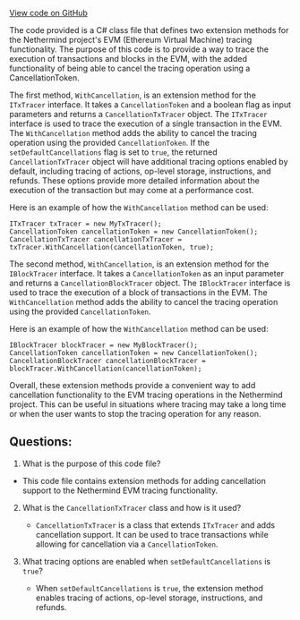 [View code on GitHub](https://github.com/nethermindeth/nethermind/Nethermind.Evm/Tracing/TracerExtensions.cs)

The code provided is a C# class file that defines two extension methods for the Nethermind project's EVM (Ethereum Virtual Machine) tracing functionality. The purpose of this code is to provide a way to trace the execution of transactions and blocks in the EVM, with the added functionality of being able to cancel the tracing operation using a CancellationToken.

The first method, `WithCancellation`, is an extension method for the `ITxTracer` interface. It takes a `CancellationToken` and a boolean flag as input parameters and returns a `CancellationTxTracer` object. The `ITxTracer` interface is used to trace the execution of a single transaction in the EVM. The `WithCancellation` method adds the ability to cancel the tracing operation using the provided `CancellationToken`. If the `setDefaultCancellations` flag is set to `true`, the returned `CancellationTxTracer` object will have additional tracing options enabled by default, including tracing of actions, op-level storage, instructions, and refunds. These options provide more detailed information about the execution of the transaction but may come at a performance cost.

Here is an example of how the `WithCancellation` method can be used:

```
ITxTracer txTracer = new MyTxTracer();
CancellationToken cancellationToken = new CancellationToken();
CancellationTxTracer cancellationTxTracer = txTracer.WithCancellation(cancellationToken, true);
```

The second method, `WithCancellation`, is an extension method for the `IBlockTracer` interface. It takes a `CancellationToken` as an input parameter and returns a `CancellationBlockTracer` object. The `IBlockTracer` interface is used to trace the execution of a block of transactions in the EVM. The `WithCancellation` method adds the ability to cancel the tracing operation using the provided `CancellationToken`.

Here is an example of how the `WithCancellation` method can be used:

```
IBlockTracer blockTracer = new MyBlockTracer();
CancellationToken cancellationToken = new CancellationToken();
CancellationBlockTracer cancellationBlockTracer = blockTracer.WithCancellation(cancellationToken);
```

Overall, these extension methods provide a convenient way to add cancellation functionality to the EVM tracing operations in the Nethermind project. This can be useful in situations where tracing may take a long time or when the user wants to stop the tracing operation for any reason.
## Questions: 
 1. What is the purpose of this code file?
   - This code file contains extension methods for adding cancellation support to the Nethermind EVM tracing functionality.

2. What is the `CancellationTxTracer` class and how is it used?
   - `CancellationTxTracer` is a class that extends `ITxTracer` and adds cancellation support. It can be used to trace transactions while allowing for cancellation via a `CancellationToken`.

3. What tracing options are enabled when `setDefaultCancellations` is `true`?
   - When `setDefaultCancellations` is `true`, the extension method enables tracing of actions, op-level storage, instructions, and refunds.